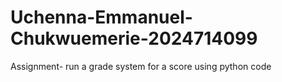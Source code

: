 # Uchenna-Emmanuel-Chukwuemerie-2024714099
Assignment- run a grade system for a score using python code 
